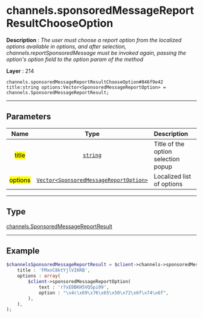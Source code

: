 # channels.sponsoredMessageReportResultChooseOption

**Description** : *The user must choose a report option from the localized options available in options, and after selection, channels\.reportSponsoredMessage must be invoked again, passing the option&#039;s option field to the option param of the method*

**Layer** : 214

```tl
channels.sponsoredMessageReportResultChooseOption#846f9e42 title:string options:Vector<SponsoredMessageReportOption> = channels.SponsoredMessageReportResult;
```

---

## Parameters

| Name | Type | Description |
| :---: | :---: | :--- |
| <mark>title</mark> | [`string`](type/string) | Title of the option selection popup |
| <mark>options</mark> | [`Vector<SponsoredMessageReportOption>`](type/SponsoredMessageReportOption) | Localized list of options |

---

## Type

[channels.SponsoredMessageReportResult](type/channels.SponsoredMessageReportResult)

---

## Example

```php
$channelsSponsoredMessageReportResult = $client->channels->sponsoredMessageReportResultChooseOption(
	title : 'FMxnC8ktYjlVIKRB',
	options : array(
		$client->sponsoredMessageReportOption(
			text : 'r7xE8BKH5VQSpi09',
			option : "\x4c\x69\x76\x65\x50\x72\x6f\x74\x6f",
		),
	),
);
```